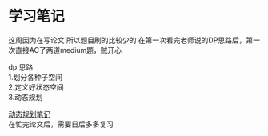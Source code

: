 # 学习笔记
这周因为在写论文  所以题目刷的比较少的
在第一次看完老师说的DP思路后，第一次直接AC了两道medium题，贼开心

dp 思路    
 1.划分各种子空间   
 2.定义好状态空间   
 3.动态规划

[动态规划笔记](https://mubu.com/colla/1CBuAPPIRcC)   
在忙完论文后，需要日后多多复习